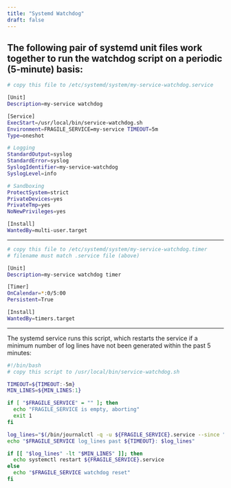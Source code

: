 ```yaml
---
title: "Systemd Watchdog"
draft: false
---
```

The following pair of systemd unit files work together to run the watchdog script on a periodic (5-minute) basis:
---
```bash
# copy this file to /etc/systemd/system/my-service-watchdog.service

[Unit]
Description=my-service watchdog

[Service]
ExecStart=/usr/local/bin/service-watchdog.sh
Environment=FRAGILE_SERVICE=my-service TIMEOUT=5m
Type=oneshot

# Logging
StandardOutput=syslog
StandardError=syslog
SyslogIdentifier=my-service-watchdog
SyslogLevel=info

# Sandboxing
ProtectSystem=strict
PrivateDevices=yes
PrivateTmp=yes
NoNewPrivileges=yes

[Install]
WantedBy=multi-user.target
```
----
```bash
# copy this file to /etc/systemd/system/my-service-watchdog.timer
# filename must match .service file (above)

[Unit]
Description=my-service watchdog timer

[Timer]
OnCalendar=*:0/5:00
Persistent=True

[Install]
WantedBy=timers.target
```
----

The systemd service runs this script, which restarts the service if a minimum number of log lines have not been generated within the past 5 minutes:
```bash
#!/bin/bash
# copy this script to /usr/local/bin/service-watchdog.sh

TIMEOUT=${TIMEOUT:-5m}
MIN_LINES=${MIN_LINES:1}

if [ "$FRAGILE_SERVICE" = "" ]; then
  echo "FRAGILE_SERVICE is empty, aborting"
  exit 1
fi

log_lines="$(/bin/journalctl -q -u ${FRAGILE_SERVICE}.service --since "-$TIMEOUT" | /usr/bin/wc -l)"
echo "$FRAGILE_SERVICE log_lines past ${TIMEOUT}: $log_lines"

if [[ "$log_lines" -lt "$MIN_LINES" ]]; then
  echo systemctl restart ${FRAGILE_SERVICE}.service
else
  echo "$FRAGILE_SERVICE watchdog reset"
fi
```

